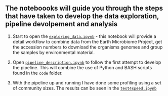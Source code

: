 ## The noteboooks will guide you through the steps that  have taken to develop the data exploration, pipeline devolpement and analysis

1. Start to open the [`exploring_data.ipynb`](https://github.com/ferreirav/CMEEResearchProject/blob/main/MiCRM_cross_feeding_project/notebooks/exploring_data.ipynb) - this notebook will provide a detail workflow to combine data from the Earth Microbiome Project, get the accession numbers to download the organisms genomes and group the samples by environmental material.

2. Open [`pipeline_description.ipynb`](https://github.com/ferreirav/CMEEResearchProject/blob/main/MiCRM_cross_feeding_project/notebooks/pipeline_description.ipynb) to follow the first attempt to develop the pipeline. This will combine the use of Python and BASH scripts found in the `code` folder.

3. With the pipeline up and running I have done some profiling using a set of community sizes. The results can be seen in the [`test4speed.ipynb`](https://github.com/ferreirav/CMEEResearchProject/blob/main/MiCRM_cross_feeding_project/notebooks/test4speed.ipynb)